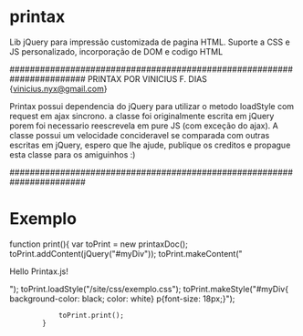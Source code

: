 # printax
Lib jQuery para impressão customizada de pagina HTML. Suporte a CSS e JS personalizado, incorporação de DOM e codigo HTML

#######################################################################
  PRINTAX POR VINICIUS F. DIAS {vinicius.nyx@gmail.com}
  
  Printax possui dependencia do jQuery para utilizar o metodo loadStyle com
  request em ajax sincrono. a classe foi originalmente escrita em jQuery
  porem foi necessario reescrevela em pure JS (com exceção do ajax).
  A classe possui um velocidade concideravel se comparada com outras escritas
  em jQuery, espero que lhe ajude, publique os creditos e propague esta classe
  para os amiguinhos :)
  
#######################################################################

# Exemplo

function print(){
				var toPrint = new printaxDoc();
				toPrint.addContent(jQuery("#myDiv"));
				toPrint.makeContent("<p>Hello Printax.js!</p>");
				toPrint.loadStyle("/site/css/exemplo.css");
				toPrint.makeStyle("#myDiv{ background-color: black; color: white} p{font-size: 18px;}");
				
				toPrint.print();
			}
